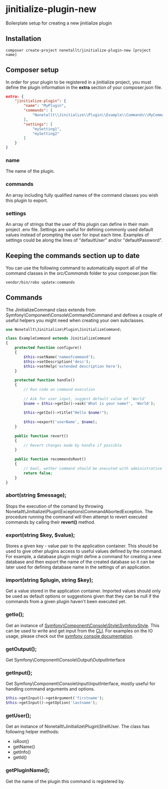 # jinitialize-plugin-new

Boilerplate setup for creating a new jinitialize plugin

## Installation
```
composer create-project nonetallt/jinitialize-plugin-new [project name]
```

## Composer setup

In order for your plugin to be registered in a jinitialize project, you must define the plugin information in the **extra** section of your composer.json file.

```json
extra: {
    "jinitialize-plugin": {
        "name": "MyPlugin",
        "commands": [
            "Nonetallt\\Jinitialize\\Plugin\\Example\\Commands\\MyCommand::class"
        ],
        "settings": [
            "mySetting1",
            "mySetting2"
        ]
    }
}
```

### name
The name of the plugin.

### commands
An array including fully qualified names of the command classes you wish this plugin to export.

### settings
An array of strings that the user of this plugin can define in their main project .env file. Settings are useful for defining commonly used default values instead of prompting the user for input each time. Examples of settings could be along the lines of "defaultUser" and/or "defaultPassword".


## Keeping the commands section up to date
You can use the following command to automatically export all of the command classes in the *src/Commands* folder to your composer.json file:
```
vendor/bin/robo update:commands
```

## Commands

The JinitializeCommand class extends from Symfony\Component\Console\Command\Command and defines a couple of useful helpers you might need when creating your own subclasses.

```php
use Nonetallt\Jinitialize\Plugin\JinitializeCommand;

class ExampleCommand extends JinitializeCommand
{
    protected function configure()
    {
        $this->setName('nameofcommand');
        $this->setDescription('desc');
        $this->setHelp('extended description here');
    }
    
    protected function handle()
    {
        // Run code on command execution
        
        // Ask for user input, suggest default value of 'World'
        $name = $this->getIo()->ask('What is your name?', 'World');
        
        $this->getIo()->title("Hello $name!");
        
        $this->export('userName', $name);
    }
    
    public function revert()
    {
        // Revert changes made by handle if possible
    }
    
    public function recommendsRoot()
    {
        // bool, wether command should be executed with administrative priviliges
        return false;
    }
}
```

### abort(string $message);
Stops the execution of the comand by throwing Nonetallt\Jinitialize\Plugin\Exceptions\CommandAbortedException. The procedure running the command will then attempt to revert executed commands by calling their **revert()** method.

### export(string $key, $value);
Stores a given key - value pair to the application container. This should be used to give other plugins access to useful values defined by the command. For example, a database plugin might define a command for creating a new database and then export the name of the created database so it can be later used for defining database name in the settings of an application.

### import(string $plugin, string $key);
Get a value stored in the application container. Imported values should only be used as default options or suggestions given that they can be null if the commands from a given plugin haven't been executed yet.

### getIo();
Get an instance of [Symfony\Component\Console\Style\SymfonyStyle](https://api.symfony.com/4.0/Symfony/Component/Console/Style/SymfonyStyle.html). This can be used to write and get input from the [CLI](https://en.wikipedia.org/wiki/Command-line_interface). For examples on the IO usage, please check out the [symfony console documentation](https://symfony.com/doc/current/console/style.html#helper-methods).

### getOutput();
Get Symfony\Component\Console\Output\OutputInterface

### getInput();
Get Symfony\Component\Console\Input\InputInterface, mostly useful for handling command arguments and options.

```php
$this->getInput()->getArgument('firstname');
$this->getInput()->getOption('lastname');
```

### getUser();
Get an instance of Nonetallt\Jinitialize\Plugin\ShellUser. The class has following helper methods:
* isRoot()
* getName()
* getInfo()
* getId()

### getPluginName();
Get the name of the plugin this command is registered by.
